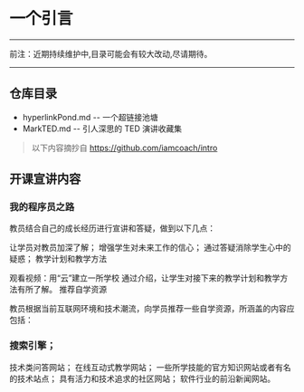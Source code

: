 # 一个引言

---

前注：近期持续维护中,目录可能会有较大改动,尽请期待。

---

## 仓库目录

* hyperlinkPond.md -- 一个超链接池塘
* MarkTED.md -- 引人深思的 TED 演讲收藏集

> 以下内容摘抄自 https://github.com/iamcoach/intro

## 开课宣讲内容

### 我的程序员之路

教员结合自己的成长经历进行宣讲和答疑，做到以下几点：

让学员对教员加深了解；
增强学生对未来工作的信心；
通过答疑消除学生心中的疑惑；
教学计划和教学方法

观看视频：用“云”建立一所学校
通过介绍，让学生对接下来的教学计划和教学方法有所了解。
推荐自学资源

教员根据当前互联网环境和技术潮流，向学员推荐一些自学资源，所涵盖的内容应包括：

### 搜索引擎；
技术类问答网站；
在线互动式教学网站；
一些所学技能的官方知识网站或者有名的技术站点；
具有活力和技术追求的社区网站；
软件行业的前沿新闻网站。